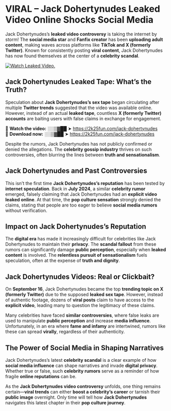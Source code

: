 # VIRAL – Jack Dohertynudes Leaked Video Online Shocks Social Media 

Jack Dohertynudes’s **leaked video controversy** is taking the internet by storm! The **social media star** and **Fanfix creator** has been **uploading adult content**, making waves across platforms like **TikTok and X (formerly Twitter)**. Known for consistently posting **viral content**, Jack Dohertynudes has now found themselves at the center of a **celebrity scandal**.  

[![Watch Leaked Video.](https://miro.medium.com/v2/resize:fit:828/format:webp/1*cilzJN44JGOrTw9NJCrNHA.gif "Watch Leaked Video")](https://2k25fun.com/jack-dohertynudes)

## **Jack Dohertynudes Leaked Tape: What’s the Truth?**  
Speculation about **Jack Dohertynudes’s sex tape** began circulating after multiple **Twitter trends** suggested that the video was available online. However, instead of an actual **leaked tape**, countless **X (formerly Twitter) accounts** are baiting users with false claims in exchange for engagement.  

🔹 **Watch the video:** ░░▒▓██ ➤ https://2k25fun.com/jack-dohertynudes  
🔹 **Download now:** ░░▒▓██ ➤ https://2k25fun.com/jack-dohertynudes  

Despite the rumors, Jack Dohertynudes has not publicly confirmed or denied the allegations. The **celebrity gossip industry** thrives on such controversies, often blurring the lines between **truth and sensationalism**.  

## **Jack Dohertynudes and Past Controversies**  
This isn’t the first time **Jack Dohertynudes’s reputation** has been tested by **internet speculation**. Back in **July 2024**, a similar **celebrity rumor** emerged, falsely claiming that Jack Dohertynudes had an **explicit video leaked online**. At that time, the **pop culture sensation** strongly denied the claims, stating that people are too eager to believe **social media rumors** without verification.  

## **Impact on Jack Dohertynudes’s Reputation**  
The **digital era** has made it increasingly difficult for celebrities like Jack Dohertynudes to maintain their **privacy**. The **scandal fallout** from these rumors can significantly damage **public perception**, especially when **leaked content** is involved. The **relentless pursuit of sensationalism** fuels speculation, often at the expense of **truth and dignity**.  

## **Jack Dohertynudes Videos: Real or Clickbait?**  
On **September 16**, Jack Dohertynudes became the top **trending topic on X (formerly Twitter)** due to the supposed **leaked sex tape**. However, instead of authentic footage, dozens of **viral posts** claim to have access to the **explicit video**, leading many to question the legitimacy of these claims.  

Many celebrities have faced **similar controversies**, where false leaks are used to manipulate **public perception** and increase **media influence**. Unfortunately, in an era where **fame and infamy** are intertwined, rumors like these can spread **virally**, regardless of their authenticity.  

## **The Power of Social Media in Shaping Narratives**  
Jack Dohertynudes’s latest **celebrity scandal** is a clear example of how **social media influence** can shape narratives and invade **digital privacy**. Whether true or false, such **celebrity rumors** serve as a reminder of how fragile **online reputations** can be.  

As the **Jack Dohertynudes video controversy** unfolds, one thing remains certain—**viral trends** can either **boost a celebrity’s career** or tarnish their **public image** overnight. Only time will tell how **Jack Dohertynudes** navigates this latest chapter in their **pop culture journey**. 